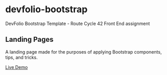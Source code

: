 # devfolio-bootstrap
DevFolio Bootstrap Template - Route Cycle 42 Front End assignment

## Landing Pages
A landing page made for the purposes of applying Bootstrap components, tips, and tricks.

[Live Demo](https://bishoyhanykamel.github.io/devfolio-bootstrap/)
